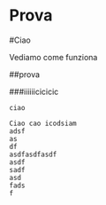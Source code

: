 Prova
=====
#Ciao

Vediamo come funziona

##prova

###iiiiiicicicic

`ciao`


```
Ciao cao icodsiam 
adsf
as
df
asdfasdfasdf
asdf
sadf
asd
fads
f
```

